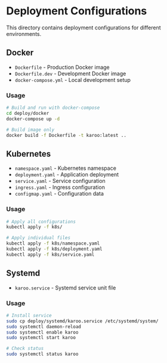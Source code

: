 # Deployment Configurations

This directory contains deployment configurations for different environments.

## Docker

- `Dockerfile` - Production Docker image
- `Dockerfile.dev` - Development Docker image  
- `docker-compose.yml` - Local development setup

### Usage

```bash
# Build and run with docker-compose
cd deploy/docker
docker-compose up -d

# Build image only
docker build -f Dockerfile -t karoo:latest ..
```

## Kubernetes

- `namespace.yaml` - Kubernetes namespace
- `deployment.yaml` - Application deployment
- `service.yaml` - Service configuration
- `ingress.yaml` - Ingress configuration
- `configmap.yaml` - Configuration data

### Usage

```bash
# Apply all configurations
kubectl apply -f k8s/

# Apply individual files
kubectl apply -f k8s/namespace.yaml
kubectl apply -f k8s/deployment.yaml
kubectl apply -f k8s/service.yaml
```

## Systemd

- `karoo.service` - Systemd service unit file

### Usage

```bash
# Install service
sudo cp deploy/systemd/karoo.service /etc/systemd/system/
sudo systemctl daemon-reload
sudo systemctl enable karoo
sudo systemctl start karoo

# Check status
sudo systemctl status karoo
```